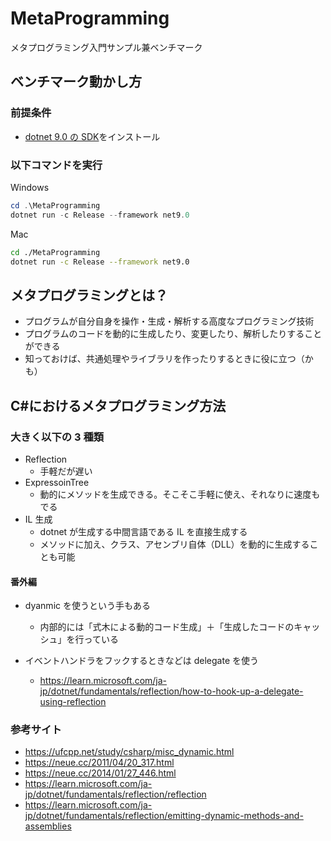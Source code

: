 # MetaProgramming

メタプログラミング入門サンプル兼ベンチマーク

## ベンチマーク動かし方

### 前提条件

-   [dotnet 9.0 の SDK](https://dotnet.microsoft.com/ja-jp/download/dotnet/9.0)をインストール

### 以下コマンドを実行

Windows

```powershell
cd .\MetaProgramming
dotnet run -c Release --framework net9.0
```

Mac

```bash
cd ./MetaProgramming
dotnet run -c Release --framework net9.0
```

## メタプログラミングとは？

-   プログラムが自分自身を操作・生成・解析する高度なプログラミング技術
-   プログラムのコードを動的に生成したり、変更したり、解析したりすることができる
-   知っておけば、共通処理やライブラリを作ったりするときに役に立つ（かも）

## C#におけるメタプログラミング方法

### 大きく以下の 3 種類

-   Reflection
    -   手軽だが遅い
-   ExpressoinTree
    -   動的にメソッドを生成できる。そこそこ手軽に使え、それなりに速度もでる
-   IL 生成
    -   dotnet が生成する中間言語である IL を直接生成する
    -   メソッドに加え、クラス、アセンブリ自体（DLL）を動的に生成することも可能

#### 番外編

-   dyanmic を使うという手もある

    -   内部的には「式木による動的コード生成」＋「生成したコードのキャッシュ」を行っている

-   イベントハンドラをフックするときなどは delegate を使う
    -   https://learn.microsoft.com/ja-jp/dotnet/fundamentals/reflection/how-to-hook-up-a-delegate-using-reflection

### 参考サイト

-   https://ufcpp.net/study/csharp/misc_dynamic.html
-   https://neue.cc/2011/04/20_317.html
-   https://neue.cc/2014/01/27_446.html
-   https://learn.microsoft.com/ja-jp/dotnet/fundamentals/reflection/reflection
-   https://learn.microsoft.com/ja-jp/dotnet/fundamentals/reflection/emitting-dynamic-methods-and-assemblies

